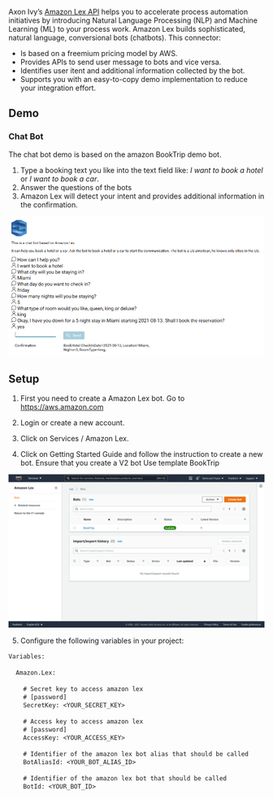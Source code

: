 Axon Ivy’s [Amazon Lex API](https://aws.amazon.com/lex/) helps you to accelerate process automation
initiatives by introducing Natural Language Processing (NLP) and Machine
Learning (ML) to your process work. Amazon Lex builds sophisticated, natural language, conversional bots (chatbots). This connector:

- Is based on a freemium pricing model by AWS.
- Provides APIs to send user message to bots and vice versa.
- Identifies user itent and additional information collected by the bot.
- Supports you with an easy-to-copy demo implementation to reduce your
  integration effort.

## Demo

### Chat Bot

The chat bot demo is based on the amazon BookTrip demo bot. 
1. Type a booking text you like into the text field like: _I want to book a hotel_ or _I want to book a car_.
2. Answer the questions of the bots
3. Amazon Lex will detect your intent and provides additional information in the confirmation.

![demo-process](doc/lex-demo.png)

## Setup

1. First you need to create a Amazon Lex bot.
   Go to https://aws.amazon.com

2. Login or create a new account.

3. Click on Services / Amazon Lex.

4. Click on Getting Started Guide and follow the instruction to create a new bot. 
  Ensure that you create a V2 bot
  Use template BookTrip
  
![demo-process](doc/lex-bot.png)  

5. Configure the following variables in your project:

```
Variables:

  Amazon.Lex:

    # Secret key to access amazon lex
    # [password] 
    SecretKey: <YOUR_SECRET_KEY>
    
    # Access key to access amazon lex
    # [password]
    AccessKey: <YOUR_ACCESS_KEY>
    
    # Identifier of the amazon lex bot alias that should be called
    BotAliasId: <YOUR_BOT_ALIAS_ID>
    
    # Identifier of the amazon lex bot that should be called
    BotId: <YOUR_BOT_ID>
```
